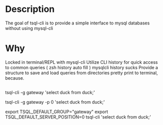 # Description
The goal of tsql-cli is to provide a simple interface to mysql databases without using mysql-cli
# Why
Locked in terminal/REPL with mysql-cli
Utilize CLI history for quick access to common queries ( zsh history auto fill )
mysqlcli history sucks
Provide a structure to save and load queries from directories
pretty print to terminal, because.

##
tsql-cli -g gateway 'select duck from duck;'

tsql-cli -g gateway -p 0 'select duck from duck;'

export TSQL_DEFAULT_GROUP="gateway"
export TSQL_DEFAULT_SERVER_POSITION=0
tsql-cli 'select duck from duck;'